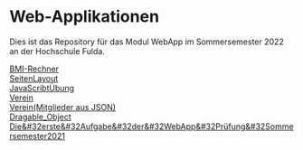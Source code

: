 # Web-Applikationen

Dies ist das Repository für das Modul WebApp im Sommersemester 2022 an der Hochschule Fulda.

[BMI-Rechner](./BMI&#32Rechner/)  
[SeitenLayout](./SeitenLayout/)  
[JavaScribtÜbung](./Javascribt/)  
[Verein](./Verein/)  
[Verein(Mitglieder aus JSON)](./Verein(Mitglieder&#32aus&#32JSON)/)  
[Dragable_Object](./Dragable_Object/)  
[Die&#32erste&#32Aufgabe&#32der&#32WebApp&#32Prüfung&#32Sommersemester2021](./Aufgabe1/)
